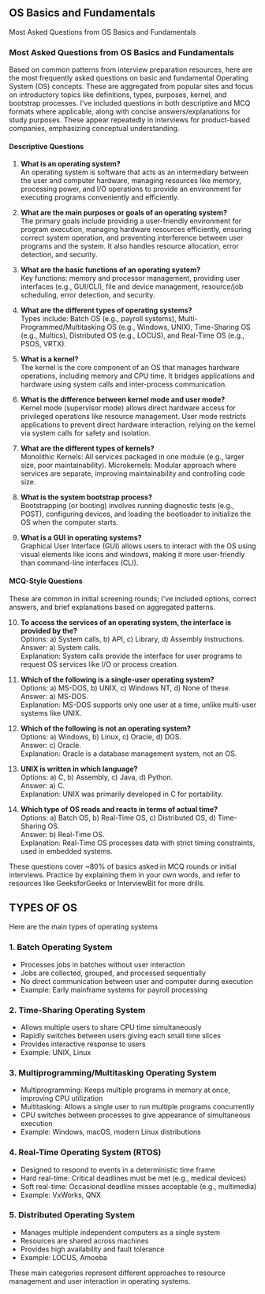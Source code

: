 ## OS Basics and Fundamentals

Most Asked Questions from OS Basics and Fundamentals

### Most Asked Questions from OS Basics and Fundamentals

Based on common patterns from interview preparation resources, here are the most frequently asked questions on basic and fundamental Operating System (OS) concepts. These are aggregated from popular sites and focus on introductory topics like definitions, types, purposes, kernel, and bootstrap processes. I've included questions in both descriptive and MCQ formats where applicable, along with concise answers/explanations for study purposes. These appear repeatedly in interviews for product-based companies, emphasizing conceptual understanding.

#### Descriptive Questions
1. **What is an operating system?**  
   An operating system is software that acts as an intermediary between the user and computer hardware, managing resources like memory, processing power, and I/O operations to provide an environment for executing programs conveniently and efficiently.

2. **What are the main purposes or goals of an operating system?**  
   The primary goals include providing a user-friendly environment for program execution, managing hardware resources efficiently, ensuring correct system operation, and preventing interference between user programs and the system. It also handles resource allocation, error detection, and security.

3. **What are the basic functions of an operating system?**  
   Key functions: memory and processor management, providing user interfaces (e.g., GUI/CLI), file and device management, resource/job scheduling, error detection, and security.

4. **What are the different types of operating systems?**  
   Types include: Batch OS (e.g., payroll systems), Multi-Programmed/Multitasking OS (e.g., Windows, UNIX), Time-Sharing OS (e.g., Multics), Distributed OS (e.g., LOCUS), and Real-Time OS (e.g., PSOS, VRTX).

5. **What is a kernel?**  
   The kernel is the core component of an OS that manages hardware operations, including memory and CPU time. It bridges applications and hardware using system calls and inter-process communication.

6. **What is the difference between kernel mode and user mode?**  
   Kernel mode (supervisor mode) allows direct hardware access for privileged operations like resource management. User mode restricts applications to prevent direct hardware interaction, relying on the kernel via system calls for safety and isolation.

7. **What are the different types of kernels?**  
   Monolithic Kernels: All services packaged in one module (e.g., larger size, poor maintainability). Microkernels: Modular approach where services are separate, improving maintainability and controlling code size.

8. **What is the system bootstrap process?**  
   Bootstrapping (or booting) involves running diagnostic tests (e.g., POST), configuring devices, and loading the bootloader to initialize the OS when the computer starts.

9. **What is a GUI in operating systems?**  
   Graphical User Interface (GUI) allows users to interact with the OS using visual elements like icons and windows, making it more user-friendly than command-line interfaces (CLI).

#### MCQ-Style Questions
These are common in initial screening rounds; I've included options, correct answers, and brief explanations based on aggregated patterns.

10. **To access the services of an operating system, the interface is provided by the?**  
    Options: a) System calls, b) API, c) Library, d) Assembly instructions.  
    Answer: a) System calls.  
    Explanation: System calls provide the interface for user programs to request OS services like I/O or process creation.

11. **Which of the following is a single-user operating system?**  
    Options: a) MS-DOS, b) UNIX, c) Windows NT, d) None of these.  
    Answer: a) MS-DOS.  
    Explanation: MS-DOS supports only one user at a time, unlike multi-user systems like UNIX.

12. **Which of the following is not an operating system?**  
    Options: a) Windows, b) Linux, c) Oracle, d) DOS.  
    Answer: c) Oracle.  
    Explanation: Oracle is a database management system, not an OS.

13. **UNIX is written in which language?**  
    Options: a) C, b) Assembly, c) Java, d) Python.  
    Answer: a) C.  
    Explanation: UNIX was primarily developed in C for portability.

14. **Which type of OS reads and reacts in terms of actual time?**  
    Options: a) Batch OS, b) Real-Time OS, c) Distributed OS, d) Time-Sharing OS.  
    Answer: b) Real-Time OS.  
    Explanation: Real-Time OS processes data with strict timing constraints, used in embedded systems.

These questions cover ~80% of basics asked in MCQ rounds or initial interviews. Practice by explaining them in your own words, and refer to resources like GeeksforGeeks or InterviewBit for more drills.


## TYPES OF OS


Here are the main types of operating systems
### 1. **Batch Operating System**
- Processes jobs in batches without user interaction
- Jobs are collected, grouped, and processed sequentially
- No direct communication between user and computer during execution
- Example: Early mainframe systems for payroll processing

### 2. **Time-Sharing Operating System**
- Allows multiple users to share CPU time simultaneously
- Rapidly switches between users giving each small time slices
- Provides interactive response to users
- Example: UNIX, Linux

### 3. **Multiprogramming/Multitasking Operating System**
- Multiprogramming: Keeps multiple programs in memory at once, improving CPU utilization
- Multitasking: Allows a single user to run multiple programs concurrently
- CPU switches between processes to give appearance of simultaneous execution
- Example: Windows, macOS, modern Linux distributions

### 4. **Real-Time Operating System (RTOS)**
- Designed to respond to events in a deterministic time frame
- Hard real-time: Critical deadlines must be met (e.g., medical devices)
- Soft real-time: Occasional deadline misses acceptable (e.g., multimedia)
- Example: VxWorks, QNX

### 5. **Distributed Operating System**
- Manages multiple independent computers as a single system
- Resources are shared across machines
- Provides high availability and fault tolerance
- Example: LOCUS, Amoeba

These main categories represent different approaches to resource management and user interaction in operating systems.